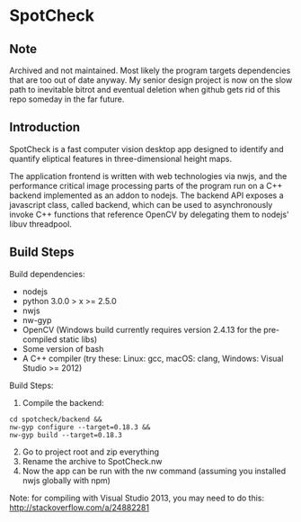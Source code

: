 # SpotCheck

## Note
Archived and not maintained. Most likely the program targets dependencies that are too out of date anyway. My senior design project is now on the slow path to inevitable bitrot and eventual deletion when github gets rid of this repo someday in the far future.

## Introduction
SpotCheck is a fast computer vision desktop app designed to identify and quantify eliptical features in three-dimensional height maps.

The application frontend is written with web technologies via nwjs, and the performance critical image processing parts of the program run on a C++ backend implemented as an addon to nodejs. The backend API exposes a javascript class, called backend, which can be used to asynchronously invoke C++ functions that reference OpenCV by delegating them to nodejs' libuv threadpool.

## Build Steps
Build dependencies: 
 * nodejs
 * python 3.0.0 > x >= 2.5.0
 * nwjs
 * nw-gyp
 * OpenCV (Windows build currently requires version 2.4.13 for the pre-compiled static libs)
 * Some version of bash
 * A C++ compiler (try these: Linux: gcc, macOS: clang, Windows: Visual Studio >= 2012)
 
Build Steps:
 1. Compile the backend:
 ```
 cd spotcheck/backend &&
 nw-gyp configure --target=0.18.3 &&
 nw-gyp build --target=0.18.3
 ```
 2. Go to project root and zip everything
 3. Rename the archive to SpotCheck.nw
 4. Now the app can be run with the nw command (assuming you installed nwjs globally with npm)

Note: for compiling with Visual Studio 2013, you may need to do this: http://stackoverflow.com/a/24882281
